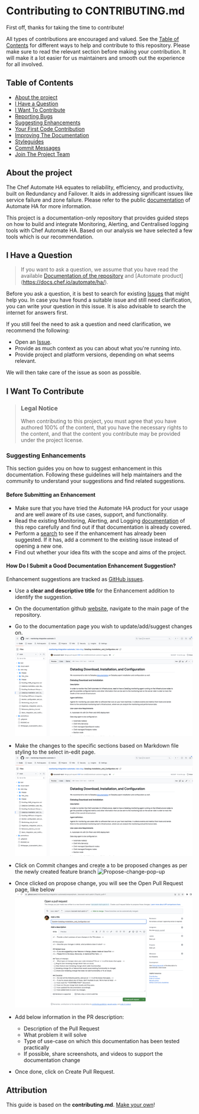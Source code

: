 # Contributing to CONTRIBUTING.md

First off, thanks for taking the time to contribute!

All types of contributions are encouraged and valued. See the [Table of Contents](#table-of-contents) for different ways to help and contribute to this repository. Please make sure to read the relevant section before making your contribution. It will make it a lot easier for us maintainers and smooth out the experience for all involved. 

## Table of Contents

- [About the project](#about-the-project)
- [I Have a Question](#i-have-a-question)
- [I Want To Contribute](#i-want-to-contribute)
- [Reporting Bugs](#reporting-bugs)
- [Suggesting Enhancements](#suggesting-enhancements)
- [Your First Code Contribution](#your-first-code-contribution)
- [Improving The Documentation](#improving-the-documentation)
- [Styleguides](#styleguides)
- [Commit Messages](#commit-messages)
- [Join The Project Team](#join-the-project-team)


## About the project

The Chef Automate HA equates to reliability, efficiency, and productivity, built on Redundancy and Failover. It aids in addressing significant issues like service failure and zone failure. Please refer to the public  [documentation](https://docs.chef.io/automate/ha/)  of Automate HA for more information.

This project is a documentation-only repository that provides guided steps on how to build and integrate Monitoring, Alerting, and Centralised logging tools with Chef Automate HA. Based on our analysis we have selected a few tools which is our recommendation.



## I Have a Question

> If you want to ask a question, we assume that you have read the available [Documentation of the repository](https://github.com/chef/monitoring-integration-automate/blob/Adding-Contributing.md/Whitepaper_AutomateHA_Monitoring_and_Alerting.md) and [Automate product] (https://docs.chef.io/automate/ha/).

Before you ask a question, it is best to search for existing [Issues](/issues) that might help you. In case you have found a suitable issue and still need clarification, you can write your question in this issue. It is also advisable to search the internet for answers first.

If you still feel the need to ask a question and need clarification, we recommend the following:

- Open an [Issue](/issues/new).
- Provide as much context as you can about what you're running into.
- Provide project and platform versions, depending on what seems relevant.

We will then take care of the issue as soon as possible.


## I Want To Contribute

> ### Legal Notice 
> When contributing to this project, you must agree that you have authored 100% of the content, that you have the necessary rights to the content, and that the content you contribute may be provided under the project license.



### Suggesting Enhancements

This section guides you on how to suggest enhancement in this documentation. Following these guidelines will help maintainers and the community to understand your suggestions and find related suggestions.

#### Before Submitting an Enhancement

- Make sure that you have tried the Automate HA product for your usage and are well aware of its use cases, support, and functionality.
- Read the existing Monitoring, Alerting, and Logging [documentation](https://github.com/chef/monitoring-integration-automate/blob/Adding-Contributing.md/Whitepaper_AutomateHA_Monitoring_and_Alerting.md) of this repo carefully and find out if that documentation is already covered.
- Perform a [search](/issues) to see if the enhancement has already been suggested. If it has, add a comment to the existing issue instead of opening a new one.
- Find out whether your idea fits with the scope and aims of the project. 


#### How Do I Submit a Good Documentation Enhancement Suggestion?

Enhancement suggestions are tracked as [GitHub issues](/issues).

- Use a **clear and descriptive title** for the Enhancement addition to identify the suggestion.
- On the documentation github [website](https://github.com/chef/monitoring-integration-automate), navigate to the main page of the repository.
- Go to the documentation page you wish to update/add/suggest changes on.
  ![Example-page-to-edit](data-dog/Images/example-page-to-edit.png)

- Make the changes to the specific sections based on Markdown file styling to the select in-edit page.
![Example-page-to-edit](data-dog/Images/example-page-to-edit.png)
- Click on Commit changes and create a to be proposed changes as per the newly created feature branch
![Propose-change-pop-up](Images/Propose-change-pop-up.png)
- Once clicked on propose change, you will see the Open Pull Request page, like below
![Open-pull-request](data-dog/Images/open-pull-request.png)
- Add below information in the PR description:
  * Description of the Pull Request
  * What problem it will solve
  * Type of use-case on which this documentation has been tested practically
  * If possible, share screenshots, and videos to support the documentation change
- Once done, click on Create Pull Request.


## Attribution
This guide is based on the **contributing.md**. [Make your own](https://contributing.md/)!
